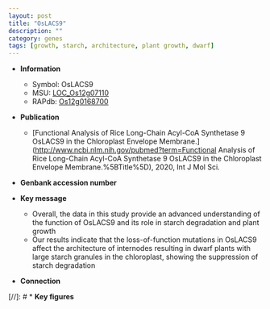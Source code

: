 ```yaml
---
layout: post
title: "OsLACS9"
description: ""
category: genes
tags: [growth, starch, architecture, plant growth, dwarf]
---
```


* **Information**  
    + Symbol: OsLACS9  
    + MSU: [LOC_Os12g07110](http://rice.plantbiology.msu.edu/cgi-bin/ORF_infopage.cgi?orf=LOC_Os12g07110)  
    + RAPdb: [Os12g0168700](http://rapdb.dna.affrc.go.jp/viewer/gbrowse_details/irgsp1?name=Os12g0168700)  

* **Publication**  
    + [Functional Analysis of Rice Long-Chain Acyl-CoA Synthetase 9 OsLACS9 in the Chloroplast Envelope Membrane.](http://www.ncbi.nlm.nih.gov/pubmed?term=Functional Analysis of Rice Long-Chain Acyl-CoA Synthetase 9 OsLACS9 in the Chloroplast Envelope Membrane.%5BTitle%5D), 2020, Int J Mol Sci.

* **Genbank accession number**  

* **Key message**  
    + Overall, the data in this study provide an advanced understanding of the function of OsLACS9 and its role in starch degradation and plant growth
    + Our results indicate that the loss-of-function mutations in OsLACS9 affect the architecture of internodes resulting in dwarf plants with large starch granules in the chloroplast, showing the suppression of starch degradation

* **Connection**  

[//]: # * **Key figures**  



